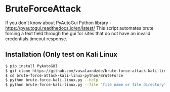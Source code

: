 # BruteForceAttack

If you don't know about PyAutoGui Python library - https://pyautogui.readthedocs.io/en/latest/ 
This script automates brute forcing a text field through the gui for sites that do not have an invalid credentials timeout response.

## Installation (Only test on Kali Linux

```bash
$ pip install PyAutoGUI
$ git clone https://github.com/vusalaxndzde/brute-force-attack-kali-linux-python.git
$ cd brute-force-attack-kali-linux-python/BruteForce
$ python brute-force-kali-linux.py --help
$ python brute-force-kali-linux.py --file "file name or file directory"
```
